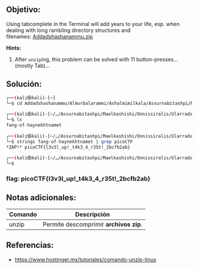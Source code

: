 ## Objetivo:
Using tabcomplete in the Terminal will add years to your life, esp. when dealing with long rambling directory structures and filenames: [Addadshashanammu.zip](https://mercury.picoctf.net/static/9689f2b453ad5daeb73ca7534e4d1521/Addadshashanammu.zip)

**Hints:**
1. After `unzip`ing, this problem can be solved with 11 button-presses...(mostly Tab)...

## Solución:

```bash
┌──(kali㉿kali)-[~]
└─$ cd Addadshashanammu/Almurbalarammi/Ashalmimilkala/Assurnabitashpi/Maelkashishi/Onnissiralis/Ularradallaku 
                                                                                   
┌──(kali㉿kali)-[~/…/Assurnabitashpi/Maelkashishi/Onnissiralis/Ularradallaku]
└─$ ls
fang-of-haynekhtnamet
                                                                                   
┌──(kali㉿kali)-[~/…/Assurnabitashpi/Maelkashishi/Onnissiralis/Ularradallaku]
└─$ strings fang-of-haynekhtnamet | grep picoCTF 
*ZAP!* picoCTF{l3v3l_up!_t4k3_4_r35t!_2bcfb2ab}
                                                                                   
┌──(kali㉿kali)-[~/…/Assurnabitashpi/Maelkashishi/Onnissiralis/Ularradallaku]
└─$
```

### **flag:** picoCTF{l3v3l_up!_t4k3_4_r35t!_2bcfb2ab}

## Notas adicionales:
| Comando | Descripción |
| --- | --- |
| unzip | Permite descomprimir **archivos zip**. | 

## Referencias:
- https://www.hostinger.mx/tutoriales/comando-unzip-linux